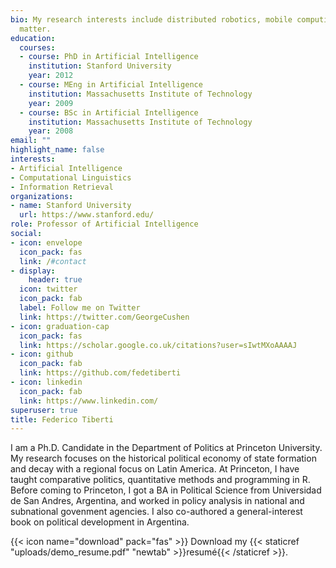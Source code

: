 ```yaml
---
bio: My research interests include distributed robotics, mobile computing and programmable
  matter.
education:
  courses:
  - course: PhD in Artificial Intelligence
    institution: Stanford University
    year: 2012
  - course: MEng in Artificial Intelligence
    institution: Massachusetts Institute of Technology
    year: 2009
  - course: BSc in Artificial Intelligence
    institution: Massachusetts Institute of Technology
    year: 2008
email: ""
highlight_name: false
interests:
- Artificial Intelligence
- Computational Linguistics
- Information Retrieval
organizations:
- name: Stanford University
  url: https://www.stanford.edu/
role: Professor of Artificial Intelligence
social:
- icon: envelope
  icon_pack: fas
  link: /#contact
- display:
    header: true
  icon: twitter
  icon_pack: fab
  label: Follow me on Twitter
  link: https://twitter.com/GeorgeCushen
- icon: graduation-cap
  icon_pack: fas
  link: https://scholar.google.co.uk/citations?user=sIwtMXoAAAAJ
- icon: github
  icon_pack: fab
  link: https://github.com/fedetiberti
- icon: linkedin
  icon_pack: fab
  link: https://www.linkedin.com/
superuser: true
title: Federico Tiberti
---
```


I am a Ph.D. Candidate in the Department of Politics at Princeton University. My research focuses on the historical political economy of state formation and decay with a regional focus on Latin America. At Princeton, I have taught comparative politics, quantitative methods and programming in R. Before  coming to Princeton, I got a BA in Political Science from Universidad de San Andres, Argentina, and worked in policy analysis in national and subnational govenment agencies. I also co-authored a general-interest book on political development in Argentina.

{{< icon name="download" pack="fas" >}} Download my {{< staticref "uploads/demo_resume.pdf" "newtab" >}}resumé{{< /staticref >}}.
